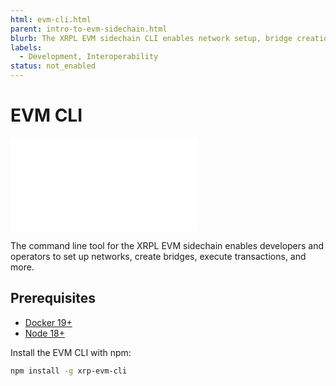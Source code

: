 ```yaml
---
html: evm-cli.html
parent: intro-to-evm-sidechain.html
blurb: The XRPL EVM sidechain CLI enables network setup, bridge creation, transaction execution, and more.
labels:
  - Development, Interoperability
status: not_enabled
---
```

# EVM CLI

<embed src="/snippets/_evm-sidechain-disclaimer.md" />

The command line tool for the XRPL EVM sidechain enables developers and operators to set up networks, create bridges, execute transactions, and more.

## Prerequisites

- [Docker 19+](https://www.docker.com/)
- [Node 18+](https://nodejs.org/en)


Install the EVM CLI with npm:

```bash
npm install -g xrp-evm-cli
```
